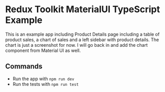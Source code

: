 # Redux Toolkit MaterialUI TypeScript Example

This is an example app including Product Details page including a table of product sales, a chart of sales and a left sidebar with product details. The chart is just a screenshot for now. I will go back in and add the chart component from Material UI as well.

## Commands

- Run the app with `npm run dev`
- Run the tests with `npm run test`


